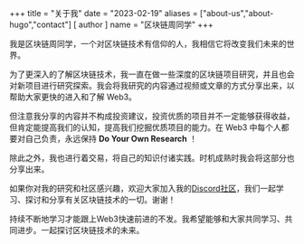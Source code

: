 +++
title = "关于我"
date = "2023-02-19"
aliases = ["about-us","about-hugo","contact"]
[ author ]
  name = "区块链周同学"
+++

我是区块链周同学，一个对区块链技术有信仰的人，我相信它将改变我们未来的世界。

为了更深入的了解区块链技术，我一直在做一些深度的区块链项目研究，并且也会对新项目进行研究探索。我会将我研究的内容通过视频或文章的方式分享出来，以帮助大家更快的进入和了解 Web3。

但注意我分享的内容并不构成投资建议，投资优质的项目并不一定能够获得收益，但肯定能提高我们的认知，提高我们挖掘优质项目的能力。在 Web3 中每个人都要对自己负责，永远保持 **Do Your Own Research** ！

除此之外，我也进行着交易，将自己的知识付诸实践。时机成熟时我会将这部分也分享出来。

如果你对我的研究和社区感兴趣，欢迎大家加入我的[Discord社区](https://discord.gg/Zpxrh9gFQf)，我们一起学习、探讨和分享有关区块链技术的一切。谢谢！

持续不断地学习才能跟上Web3快速前进的不发。我希望能够和大家共同学习、共同进步。一起探讨区块链技术的未来。
